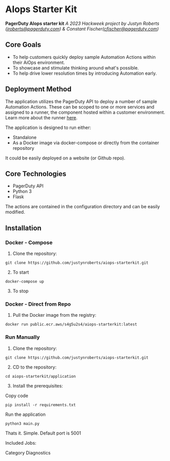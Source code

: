 # AIops Starter Kit

**PagerDuty AIops starter kit** _A 2023 Hackweek project by Justyn Roberts (jroberts@pagerduty.com) & Constant Fischer(cfischer@pagerduty.com)_

## Core Goals

-   To help customers quickly deploy sample Automation Actions within their AiOps environment.
-   To showcase and stimulate thinking around what's possible.
-   To help drive lower resolution times by introducing Automation early.

## Deployment Method

The application utilizes the PagerDuty API to deploy a number of sample Automation Actions. These can be scoped to one or more services and assigned to a runner, the component hosted within a customer environment. Learn more about the runner [here](https://www.pagerduty.com/docs/guides/dispatch/runners/).

The application is designed to run either:

-   Standalone
-   As a Docker image via docker-compose or directly from the container repository

It could be easily deployed on a website (or Github repo).

## Core Technologies

-   PagerDuty API
-   Python 3
-   Flask

The actions are contained in the configuration directory and can be easily modified.

## Installation

### Docker - Compose
1.  Clone the repository:


`git clone https://github.com/justynroberts/aiops-starterkit.git` 

2. To start

`docker-compose up`

3. To stop

### Docker - Direct from Repo

1.  Pull the Docker image from the registry:


`docker run public.ecr.aws/s4g5u2s4/aiops-starterkit:latest` 


### Run Manually

1.  Clone the repository:


`git clone https://github.com/justynroberts/aiops-starterkit.git` 

2.  CD to the repository:

`cd aiops-starterkit/application` 

3.  Install the prerequisites:

Copy code

`pip install -r requirements.txt`

Run the application

`python3 main.py`

Thats it. Simple. Default port is 5001

Included Jobs:

Category
Diagnostics
